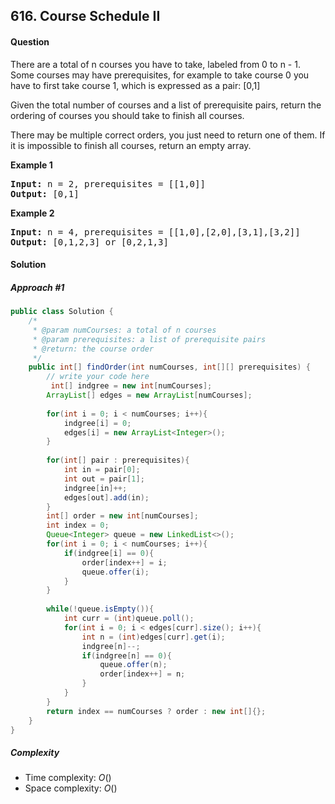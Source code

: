 ## 616. Course Schedule II
#### Question
There are a total of n courses you have to take, labeled from 0 to n - 1.
Some courses may have prerequisites, for example to take course 0 you have to first take course 1, which is expressed as a pair: [0,1]

Given the total number of courses and a list of prerequisite pairs, return the ordering of courses you should take to finish all courses.

There may be multiple correct orders, you just need to return one of them. If it is impossible to finish all courses, return an empty array.

**Example 1**
<pre>
<b>Input:</b> n = 2, prerequisites = [[1,0]] 
<b>Output:</b> [0,1]
</pre>

**Example 2**
<pre>
<b>Input:</b> n = 4, prerequisites = [[1,0],[2,0],[3,1],[3,2]]
<b>Output:</b> [0,1,2,3] or [0,2,1,3]
</pre>

#### Solution
##### Approach #1

```java
public class Solution {
    /*
     * @param numCourses: a total of n courses
     * @param prerequisites: a list of prerequisite pairs
     * @return: the course order
     */
    public int[] findOrder(int numCourses, int[][] prerequisites) {
        // write your code here
         int[] indgree = new int[numCourses];
        ArrayList[] edges = new ArrayList[numCourses];
        
        for(int i = 0; i < numCourses; i++){
            indgree[i] = 0;
            edges[i] = new ArrayList<Integer>();
        }
        
        for(int[] pair : prerequisites){
            int in = pair[0];
            int out = pair[1];
            indgree[in]++;
            edges[out].add(in);
        }
        int[] order = new int[numCourses];
        int index = 0;
        Queue<Integer> queue = new LinkedList<>();
        for(int i = 0; i < numCourses; i++){
            if(indgree[i] == 0){
                order[index++] = i;
                queue.offer(i);
            }
        }
        
        while(!queue.isEmpty()){
            int curr = (int)queue.poll();
            for(int i = 0; i < edges[curr].size(); i++){
                int n = (int)edges[curr].get(i);
                indgree[n]--;
                if(indgree[n] == 0){
                    queue.offer(n);
                    order[index++] = n;
                }
            }
        }
        return index == numCourses ? order : new int[]{};
    }
}
```
##### Complexity

* Time complexity: $O()$
* Space complexity: $O()$